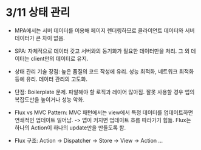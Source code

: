 # 3/11 상태 관리

- MPA에서는 서버 데이터를 이용해 페이지 렌더링하므로 클라이언트 데이터와 서버 데이터가 큰 차이 없음.
- SPA: 자체적으로 데이터 갖고 서버와의 동기화가 필요한 데이터만을 처리. 그 외 데이터는 client만의 데이터로 유지.
- 상태 관리 기술 장점: 높은 품질의 코드 작성에 유리. 성능 최적화, 네트워크 최적화 등에 유리. 데이터 관리의 고도화.
- 단점: Boilerplate 문제. 파알해야 할 로직과 레이어 많아짐. 잘못 사용할 경우 앱의 복잡도만을 높이거나 성능 악화.

- Flux vs MVC Pattern: MVC 패턴에서는 view에서 특정 데이터를 업데이트하면 연쇄적인 업데이트 일어남. -> 앱이 커지면 업데이트 흐름 따라가기 힘듦. Flux는 하나의 Action이 하나의 update만을 만들도록 함.
- Flux 구조: Action -> Dispatcher -> Store -> View -> Action ...
